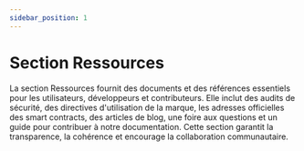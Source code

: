```yaml
---
sidebar_position: 1   
---
```


# Section Ressources

La section Ressources fournit des documents et des références essentiels pour les utilisateurs, développeurs et contributeurs. Elle inclut des audits de sécurité, des directives d'utilisation de la marque, les adresses officielles des smart contracts, des articles de blog, une foire aux questions et un guide pour contribuer à notre documentation. Cette section garantit la transparence, la cohérence et encourage la collaboration communautaire. 